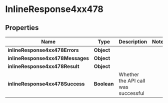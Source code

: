 # InlineResponse4xx478

## Properties
Name | Type | Description | Notes
------------ | ------------- | ------------- | -------------
**inlineResponse4xx478Errors** | **Object** |  | 
**inlineResponse4xx478Messages** | **Object** |  | 
**inlineResponse4xx478Result** | **Object** |  | 
**inlineResponse4xx478Success** | **Boolean** | Whether the API call was successful | 
